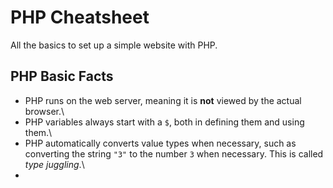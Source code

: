 # PHP Cheatsheet
All the basics to set up a simple website with PHP.

## PHP Basic Facts
* PHP runs on the web server, meaning it is **not** viewed by the actual browser.\
* PHP variables always start with a `$`, both in defining them and using them.\
* PHP automatically converts value types when necessary, such as converting the string `"3"` to the number `3` when necessary. This is called *type juggling*.\
*
